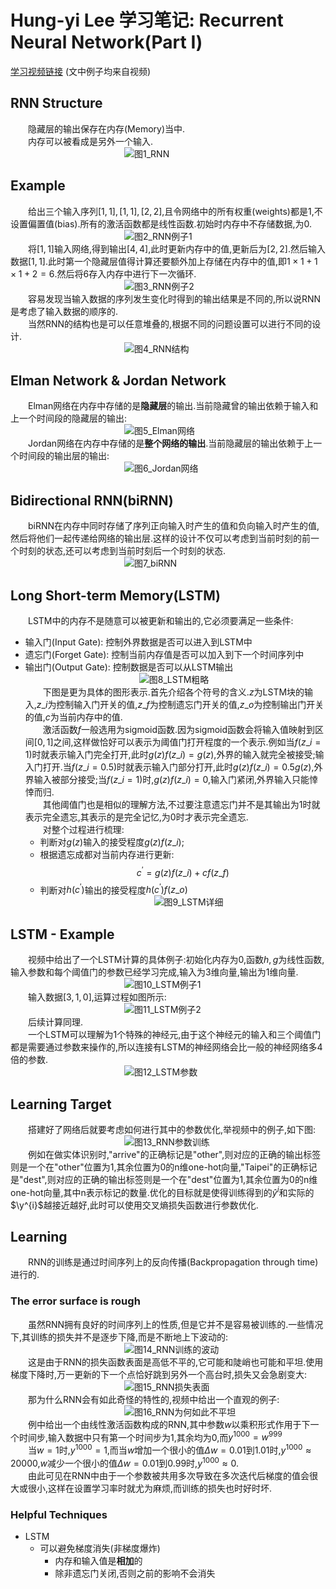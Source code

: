 # Hung-yi Lee 学习笔记: Recurrent Neural Network(Part Ⅰ) 
[学习视频链接](https://www.bilibili.com/video/av48285039/?p=43) (文中例子均来自视频)<br/>
## RNN Structure
&emsp;&emsp;隐藏层的输出保存在内存(Memory)当中.<br/>
&emsp;&emsp;内存可以被看成是另外一个输入.<br/>
&emsp;&emsp;&emsp;&emsp;&emsp;&emsp;&emsp;&emsp;&emsp;&emsp;&emsp;&emsp;&emsp;![图1_RNN](1.png)<br/>
## Example
&emsp;&emsp;给出三个输入序列$[1,1], [1,1], [2,2]$,且令网络中的所有权重(weights)都是1,不设置偏置值(bias).所有的激活函数都是线性函数.初始时内存中不存储数据,为0.<br/>
&emsp;&emsp;&emsp;&emsp;&emsp;&emsp;&emsp;&emsp;&emsp;&emsp;&emsp;&emsp;&emsp;![图2_RNN例子1](2.png)<br/>
&emsp;&emsp;将$[1,1]$输入网络,得到输出$[4,4]$,此时更新内存中的值,更新后为$[2,2]$.然后输入数据$[1,1]$.此时第一个隐藏层值得计算还要额外加上存储在内存中的值,即$1×1+1×1+2=6$.然后将6存入内存中进行下一次循环.<br/>
&emsp;&emsp;&emsp;&emsp;&emsp;&emsp;&emsp;&emsp;&emsp;&emsp;&emsp;&emsp;&emsp;![图3_RNN例子2](3.png)<br/>
&emsp;&emsp;容易发现当输入数据的序列发生变化时得到的输出结果是不同的,所以说RNN是考虑了输入数据的顺序的.<br/>
&emsp;&emsp;当然RNN的结构也是可以任意堆叠的,根据不同的问题设置可以进行不同的设计.<br/>
&emsp;&emsp;&emsp;&emsp;&emsp;&emsp;&emsp;&emsp;&emsp;&emsp;&emsp;&emsp;&emsp;![图4_RNN结构](4.png)<br/>
## Elman Network & Jordan Network
&emsp;&emsp;Elman网络在内存中存储的是**隐藏层**的输出.当前隐藏曾的输出依赖于输入和上一个时间段的隐藏层的输出:<br/>
&emsp;&emsp;&emsp;&emsp;&emsp;&emsp;&emsp;&emsp;&emsp;&emsp;&emsp;&emsp;&emsp;![图5_Elman网络](5.png)<br/>
&emsp;&emsp;Jordan网络在内存中存储的是**整个网络的输出**.当前隐藏层的输出依赖于上一个时间段的输出层的输出:<br/>
&emsp;&emsp;&emsp;&emsp;&emsp;&emsp;&emsp;&emsp;&emsp;&emsp;&emsp;&emsp;&emsp;![图6_Jordan网络](6.png)<br/>
## Bidirectional RNN(biRNN)
&emsp;&emsp;biRNN在内存中同时存储了序列正向输入时产生的值和负向输入时产生的值,然后将他们一起传递给网络的输出层.这样的设计不仅可以考虑到当前时刻的前一个时刻的状态,还可以考虑到当前时刻后一个时刻的状态.<br/>
&emsp;&emsp;&emsp;&emsp;&emsp;&emsp;&emsp;&emsp;&emsp;&emsp;&emsp;&emsp;&emsp;![图7_biRNN](7.png)<br/>
## Long Short-term Memory(LSTM)
&emsp;&emsp;LSTM中的内存不是随意可以被更新和输出的,它必须要满足一些条件:<br/>
+ 输入门(Input Gate): 控制外界数据是否可以进入到LSTM中
+ 遗忘门(Forget Gate): 控制当前内存值是否可以加入到下一个时间序列中
+ 输出门(Output Gate): 控制数据是否可以从LSTM输出<br/>
&emsp;&emsp;&emsp;&emsp;&emsp;&emsp;&emsp;&emsp;&emsp;&emsp;&emsp;&emsp;&emsp;![图8_LSTM粗略](8.png)<br/>
&emsp;&emsp;下图是更为具体的图形表示.首先介绍各个符号的含义.$z$为LSTM块的输入,$z\_{i}$为控制输入门开关的值,$z\_{f}$为控制遗忘门开关的值,$z\_{o}$为控制输出门开关的值,$c$为当前内存中的值.<br/>
&emsp;&emsp;激活函数$f$一般选用为sigmoid函数.因为sigmoid函数会将输入值映射到区间$[0,1]$之间,这样做恰好可以表示为阈值门打开程度的一个表示.例如当$f(z\_{i}=1)$时就表示输入门完全打开,此时$g(z)f(z\_{i})=g(z)$,外界的输入就完全被接受;输入门打开.当$f(z\_{i}=0.5)$时就表示输入门部分打开,此时$g(z)f(z\_{i})=0.5g(z)$,外界输入被部分接受;当$f(z\_{i}=1)$时,$g(z)f(z\_{i})=0$,输入门紧闭,外界输入只能悻悻而归.<br/>
&emsp;&emsp;其他阈值门也是相似的理解方法,不过要注意遗忘门并不是其输出为1时就表示完全遗忘,其表示的是完全记忆,为0时才表示完全遗忘.<br/>
&emsp;&emsp;对整个过程进行梳理:<br/>
   + 判断对$g(z)$输入的接受程度$g(z)f(z\_{i})$;
   + 根据遗忘成都对当前内存进行更新:
$$c^{'}=g(z)f(z\_{i})+cf(z\_{f})$$
   + 判断对$h(c^{'})$输出的接受程度$h(c^{'})f(z\_{o})$<br/>
&emsp;&emsp;&emsp;&emsp;&emsp;&emsp;&emsp;&emsp;&emsp;&emsp;&emsp;&emsp;&emsp;![图9_LSTM详细](9.png)<br/>
## LSTM - Example
&emsp;&emsp;视频中给出了一个LSTM计算的具体例子:初始化内存为0,函数$h,g$为线性函数,输入参数和每个阈值门的参数已经学习完成,输入为3维向量,输出为1维向量.<br/>
&emsp;&emsp;&emsp;&emsp;&emsp;&emsp;&emsp;&emsp;&emsp;&emsp;&emsp;&emsp;&emsp;![图10_LSTM例子1](10.png)<br/>
&emsp;&emsp;输入数据$[3,1,0]$,运算过程如图所示:<br/>
&emsp;&emsp;&emsp;&emsp;&emsp;&emsp;&emsp;&emsp;&emsp;&emsp;&emsp;&emsp;&emsp;![图11_LSTM例子2](11.png)<br/>
&emsp;&emsp;后续计算同理.<br/>
&emsp;&emsp;一个LSTM可以理解为1个特殊的神经元,由于这个神经元的输入和三个阈值门都是需要通过参数来操作的,所以连接有LSTM的神经网络会比一般的神经网络多4倍的参数.<br/>
&emsp;&emsp;&emsp;&emsp;&emsp;&emsp;&emsp;&emsp;&emsp;&emsp;&emsp;&emsp;&emsp;![图12_LSTM参数](12.png)<br/>
## Learning Target
&emsp;&emsp;搭建好了网络后就要考虑如何进行其中的参数优化,举视频中的例子,如下图:<br/>
&emsp;&emsp;&emsp;&emsp;&emsp;&emsp;&emsp;&emsp;&emsp;&emsp;&emsp;&emsp;&emsp;![图13_RNN参数训练](13.png)<br/>
&emsp;&emsp;例如在做实体识别时,"arrive"的正确标记是"other",则对应的正确的输出标签则是一个在"other"位置为1,其余位置为0的n维one-hot向量,"Taipei"的正确标记是"dest",则对应的正确的输出标签则是一个在"dest"位置为1,其余位置为0的n维one-hot向量,其中n表示标记的数量.优化的目标就是使得训练得到的$\hat y^{i}$和实际的$\y^{i}$越接近越好,此时可以使用交叉熵损失函数进行参数优化.
## Learning
&emsp;&emsp;RNN的训练是通过时间序列上的反向传播(Backpropagation through time)进行的.<br/>
### The error surface is rough
&emsp;&emsp;虽然RNN拥有良好的时间序列上的性质,但是它并不是容易被训练的.一些情况下,其训练的损失并不是逐步下降,而是不断地上下波动的:<br/>
&emsp;&emsp;&emsp;&emsp;&emsp;&emsp;&emsp;&emsp;&emsp;&emsp;&emsp;&emsp;&emsp;![图14_RNN训练的波动](14.png)<br/>
&emsp;&emsp;这是由于RNN的损失函数表面是高低不平的,它可能和陡峭也可能和平坦.使用梯度下降时,万一更新的下一个点恰好跳到另外一个高台时,损失又会急剧变大:<br/>
&emsp;&emsp;&emsp;&emsp;&emsp;&emsp;&emsp;&emsp;&emsp;&emsp;&emsp;&emsp;&emsp;![图15_RNN损失表面](15.png)<br/>
&emsp;&emsp;那为什么RNN会有如此奇怪的特性的,视频中给出一个直观的例子:<br/>
&emsp;&emsp;&emsp;&emsp;&emsp;&emsp;&emsp;&emsp;&emsp;&emsp;&emsp;&emsp;&emsp;![图16_RNN为何如此不平坦](16.png)<br/>
&emsp;&emsp;例中给出一个由线性激活函数构成的RNN,其中参数$w$以乘积形式作用于下一个时间步,输入数据中只有第一个时间步为1,其余均为0,而$y^{1000}=w^{999}$<br/>
&emsp;&emsp;当$w=1$时,$y^{1000}=1$,而当$w$增加一个很小的值$\Delta w=0.01$到1.01时,$y^{1000}\approx 20000$,$w$减少一个很小的值$\Delta w=0.01$到0.99时,$y^{1000}\approx 0$.<br/>
&emsp;&emsp;由此可见在RNN中由于一个参数被共用多次导致在多次迭代后梯度的值会很大或很小,这样在设置学习率时就尤为麻烦,而训练的损失也时好时坏.
### Helpful Techniques
+ LSTM
   + 可以避免梯度消失(非梯度爆炸)
      + 内存和输入值是**相加**的
      + 除非遗忘门关闭,否则之前的影响不会消失